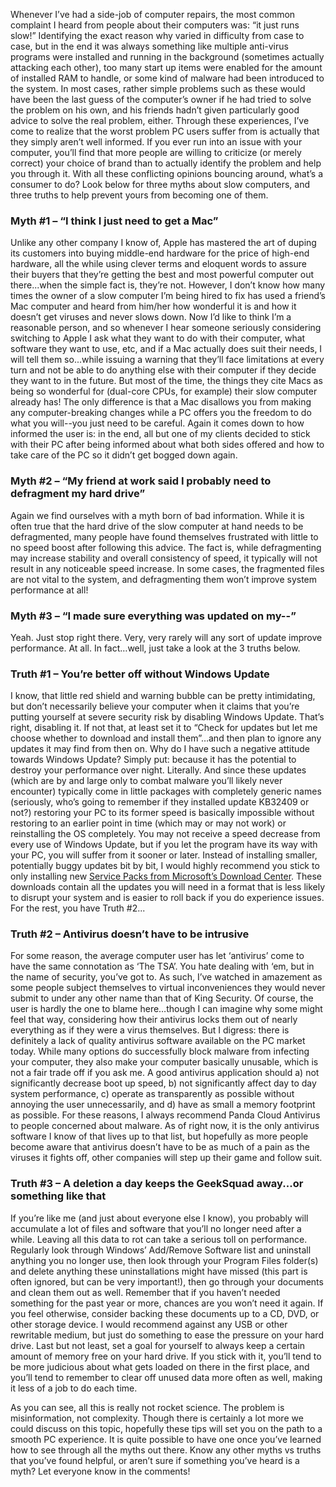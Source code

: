 <!--t Myths vs Truths: The Slow PC t-->
<!--tag 2012,archive,features,tech,thinkboxly tag-->
<!--image /content/images/myths-vs-truths-slow-pc/Support_for_Slow_PC1-1024x642.jpg image-->
  
Whenever I’ve had a side-job of computer repairs, the most common complaint I heard from people about their computers was: “it just runs slow!” Identifying the exact reason why varied in difficulty from case to case, but in the end it was always something like multiple anti-virus programs were installed and running in the background (sometimes actually attacking each other), too many start up items were enabled for the amount of installed RAM to handle, or some kind of malware had been introduced to the system. In most cases, rather simple problems such as these would have been the last guess of the computer’s owner if he had tried to solve the problem on his own, and his friends hadn’t given particularly good advice to solve the real problem, either. Through these experiences, I’ve come to realize that the worst problem PC users suffer from is actually that they simply aren’t well informed. If you ever run into an issue with your computer, you’ll find that more people are willing to criticize (or merely correct) your choice of brand than to actually identify the problem and help you through it. With all these conflicting opinions bouncing around, what’s a consumer to do? Look below for three myths about slow computers, and three truths to help prevent yours from becoming one of them.  
  

### Myth #1 – “I think I just need to get a Mac”

  
Unlike any other company I know of, Apple has mastered the art of duping its customers into buying middle-end hardware for the price of high-end hardware, all the while using clever terms and eloquent words to assure their buyers that they’re getting the best and most powerful computer out there...when the simple fact is, they’re not. However, I don’t know how many times the owner of a slow computer I’m being hired to fix has used a friend’s Mac computer and heard from him/her how wonderful it is and how it doesn’t get viruses and never slows down. Now I’d like to think I’m a reasonable person, and so whenever I hear someone seriously considering switching to Apple I ask what they want to do with their computer, what software they want to use, etc, and if a Mac actually does suit their needs, I will tell them so...while issuing a warning that they’ll face limitations at every turn and not be able to do anything else with their computer if they decide they want to in the future. But most of the time, the things they cite Macs as being so wonderful for (dual-core CPUs, for example) their slow computer already has! The only difference is that a Mac disallows you from making any computer-breaking changes while a PC offers you the freedom to do what you will--you just need to be careful. Again it comes down to how informed the user is: in the end, all but one of my clients decided to stick with their PC after being informed about what both sides offered and how to take care of the PC so it didn’t get bogged down again.  
  

### Myth #2 – “My friend at work said I probably need to defragment my hard drive”

  
Again we find ourselves with a myth born of bad information. While it is often true that the hard drive of the slow computer at hand needs to be defragmented, many people have found themselves frustrated with little to no speed boost after following this advice. The fact is, while defragmenting may increase stability and overall consistency of speed, it typically will not result in any noticeable speed increase. In some cases, the fragmented files are not vital to the system, and defragmenting them won’t improve system performance at all!  
  

### Myth #3 – “I made sure everything was updated on my--”

  
Yeah. Just stop right there. Very, very rarely will any sort of update improve performance. At all. In fact…well, just take a look at the 3 truths below.  
  

### Truth #1 – You’re better off without Windows Update

  
I know, that little red shield and warning bubble can be pretty intimidating, but don’t necessarily believe your computer when it claims that you’re putting yourself at severe security risk by disabling Windows Update. That’s right, disabling it. If not that, at least set it to “Check for updates but let me choose whether to download and install them”…and then plan to ignore any updates it may find from then on. Why do I have such a negative attitude towards Windows Update? Simply put: because it has the potential to destroy your performance over night. Literally. And since these updates (which are by and large only to combat malware you’ll likely never encounter) typically come in little packages with completely generic names (seriously, who’s going to remember if they installed update KB32409 or not?) restoring your PC to its former speed is basically impossible without restoring to an earlier point in time (which may or may not work) or reinstalling the OS completely. You may not receive a speed decrease from every use of Windows Update, but if you let the program have its way with your PC, you will suffer from it sooner or later. Instead of installing smaller, potentially buggy updates bit by bit, I would highly recommend you stick to only installing new [Service Packs from Microsoft’s Download Center](http://windows.microsoft.com/en-US/windows/downloads/service-packs). These downloads contain all the updates you will need in a format that is less likely to disrupt your system and is easier to roll back if you do experience issues. For the rest, you have Truth #2...  
  

### Truth #2 – Antivirus doesn’t have to be intrusive

  
For some reason, the average computer user has let ‘antivirus’ come to have the same connotation as ‘The TSA’. You hate dealing with ‘em, but in the name of security, you’ve got to. As such, I’ve watched in amazement as some people subject themselves to virtual inconveniences they would never submit to under any other name than that of King Security. Of course, the user is hardly the one to blame here…though I can imagine why some might feel that way, considering how their antivirus locks them out of nearly everything as if they were a virus themselves. But I digress: there is definitely a lack of quality antivirus software available on the PC market today. While many options do successfully block malware from infecting your computer, they also make your computer basically unusable, which is not a fair trade off if you ask me. A good antivirus application should a) not significantly decrease boot up speed, b) not significantly affect day to day system performance, c) operate as transparently as possible without annoying the user unnecessarily, and d) have as small a memory footprint as possible. For these reasons, I always recommend Panda Cloud Antivirus to people concerned about malware. As of right now, it is the only antivirus software I know of that lives up to that list, but hopefully as more people become aware that antivirus doesn’t have to be as much of a pain as the viruses it fights off, other companies will step up their game and follow suit.  
  

### Truth #3 – A deletion a day keeps the GeekSquad away...or something like that

  
If you’re like me (and just about everyone else I know), you probably will accumulate a lot of files and software that you’ll no longer need after a while. Leaving all this data to rot can take a serious toll on performance. Regularly look through Windows’ Add/Remove Software list and uninstall anything you no longer use, then look through your Program Files folder(s) and delete anything these uninstallations might have missed (this part is often ignored, but can be very important!), then go through your documents and clean them out as well. Remember that if you haven’t needed something for the past year or more, chances are you won’t need it again. If you feel otherwise, consider backing these documents up to a CD, DVD, or other storage device. I would recommend against any USB or other rewritable medium, but just do something to ease the pressure on your hard drive. Last but not least, set a goal for yourself to always keep a certain amount of memory free on your hard drive. If you stick with it, you’ll tend to be more judicious about what gets loaded on there in the first place, and you’ll tend to remember to clear off unused data more often as well, making it less of a job to do each time.  
  
As you can see, all this is really not rocket science. The problem is misinformation, not complexity. Though there is certainly a lot more we could discuss on this topic, hopefully these tips will set you on the path to a smooth PC experience. It is quite possible to have one once you’ve learned how to see through all the myths out there. Know any other myths vs truths that you’ve found helpful, or aren’t sure if something you’ve heard is a myth? Let everyone know in the comments!
